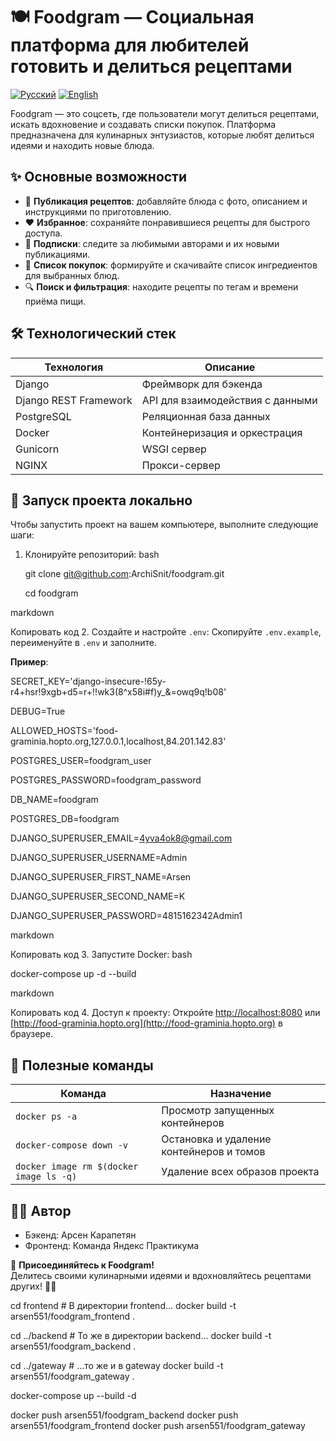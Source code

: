 # 🍽️ Foodgram — Социальная платформа для любителей готовить и делиться рецептами

[![Русский](https://img.shields.io/badge/Language-Русский-blue)](README.md)
[![English](https://img.shields.io/badge/Language-English-blue)](README_EN.md)

Foodgram — это соцсеть, где пользователи могут делиться рецептами, искать вдохновение и создавать списки покупок. Платформа предназначена для кулинарных энтузиастов, которые любят делиться идеями и находить новые блюда.

## ✨ Основные возможности
- 📝 **Публикация рецептов**: добавляйте блюда с фото, описанием и инструкциями по приготовлению.
- ❤️ **Избранное**: сохраняйте понравившиеся рецепты для быстрого доступа.
- 🔔 **Подписки**: следите за любимыми авторами и их новыми публикациями.
- 🛒 **Список покупок**: формируйте и скачивайте список ингредиентов для выбранных блюд.
- 🔍 **Поиск и фильтрация**: находите рецепты по тегам и времени приёма пищи.

## 🛠 Технологический стек

| Технология                      | Описание                              |
|----------------------------------|---------------------------------------|
| Django                           | Фреймворк для бэкенда                |
| Django REST Framework            | API для взаимодействия с данными      |
| PostgreSQL                       | Реляционная база данных               |
| Docker                           | Контейнеризация и оркестрация        |
| Gunicorn                         | WSGI сервер                           |
| NGINX                            | Прокси-сервер                        |

## 🚀 Запуск проекта локально

Чтобы запустить проект на вашем компьютере, выполните следующие шаги:

1. Клонируйте репозиторий:
bash

   git clone git@github.com:ArchiSnit/foodgram.git


   cd foodgram 


   

markdown

 Копировать код
2. Создайте и настройте `.env`:
   Скопируйте `.env.example`, переименуйте в `.env` и заполните.

   **Пример**:

   SECRET_KEY='django-insecure-!65y-r4+hsr!9xgb+d5=r+!!wk3(8^x58i#f)y_&=owq9q!b08'


   DEBUG=True


   ALLOWED_HOSTS='food-graminia.hopto.org,127.0.0.1,localhost,84.201.142.83'


   POSTGRES_USER=foodgram_user


   POSTGRES_PASSWORD=foodgram_password


   DB_NAME=foodgram


   POSTGRES_DB=foodgram


   DJANGO_SUPERUSER_EMAIL=4yva4ok8@gmail.com


   DJANGO_SUPERUSER_USERNAME=Admin


   DJANGO_SUPERUSER_FIRST_NAME=Arsen


   DJANGO_SUPERUSER_SECOND_NAME=K


   DJANGO_SUPERUSER_PASSWORD=4815162342Admin1


   

markdown

 Копировать код
3. Запустите Docker:
bash

   docker-compose up -d --build  


   

markdown

 Копировать код
4. Доступ к проекту:
   Откройте [http://localhost:8080](http://localhost:8080) или [http://food-graminia.hopto.org](http://food-graminia.hopto.org) в браузере.

## 🔧 Полезные команды

| Команда                                    | Назначение                              |
|--------------------------------------------|-----------------------------------------|
| `docker ps -a`                             | Просмотр запущенных контейнеров        |
| `docker-compose down -v`                   | Остановка и удаление контейнеров и томов|
| `docker image rm $(docker image ls -q)`   | Удаление всех образов проекта           |

## 👨‍💻 Автор
- Бэкенд: Арсен Карапетян
- Фронтенд: Команда Яндекс Практикума

🎉 **Присоединяйтесь к Foodgram!**   
Делитесь своими кулинарными идеями и вдохновляйтесь рецептами других! 🍲✨

cd frontend  # В директории frontend...
docker build -t arsen551/foodgram_frontend . 

cd ../backend  # То же в директории backend...
docker build -t arsen551/foodgram_backend .

cd ../gateway  # ...то же и в gateway
docker build -t arsen551/foodgram_gateway . 

docker-compose up --build -d

docker push arsen551/foodgram_backend
docker push arsen551/foodgram_frontend
docker push arsen551/foodgram_gateway
